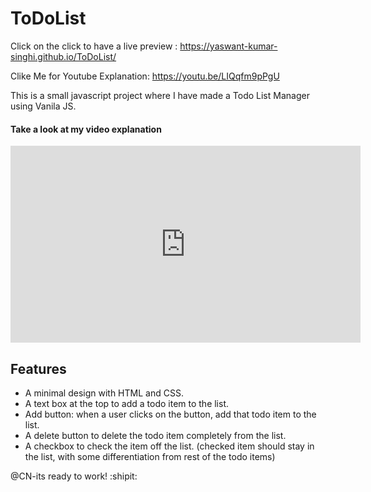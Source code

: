 # ToDoList
Click on the click to have a live preview : https://yaswant-kumar-singhi.github.io/ToDoList/

Clike Me for Youtube Explanation: https://youtu.be/LIQqfm9pPgU

This is a small javascript project where I have made a Todo List Manager using Vanila JS.

#### Take a look at my video explanation
<iframe width="560" height="315" src="https://www.youtube.com/embed/LIQqfm9pPgU" frameborder="0" allow="accelerometer; autoplay; encrypted-media; gyroscope; picture-in-picture" allowfullscreen></iframe>

## Features

- A minimal design with HTML and CSS.
- A text box at the top to add a todo item to the list.
- Add button: when a user clicks on the button, add that todo item to the list.
- A delete button to delete the todo item completely from the list.
- A checkbox to check the item off the list. (checked item should stay in the list, with some differentiation from rest of the todo items)

@CN-its ready to work! :shipit: 

